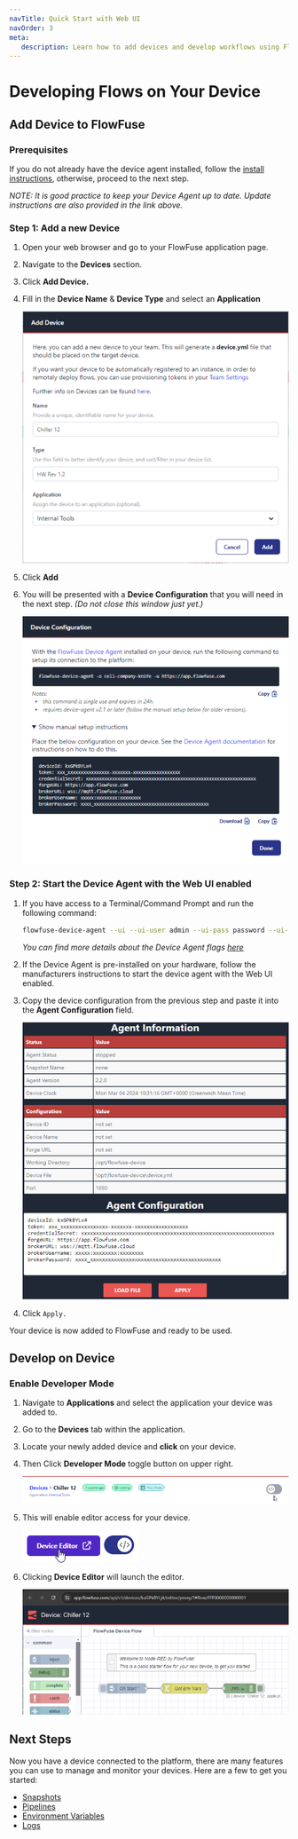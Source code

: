 ```yaml
---
navTitle: Quick Start with Web UI
navOrder: 3
meta:
   description: Learn how to add devices and develop workflows using FlowFuse web UI on Devices.
---
```


# Developing Flows on Your Device

## Add Device to FlowFuse

### Prerequisites

If you do not already have the device agent installed, follow the [install instructions](./install.md), otherwise, proceed to the next step.

_NOTE: It is good practice to keep your Device Agent up to date. Update instructions are also provided in the link above._


### Step 1: Add a new Device
1. Open your web browser and go to your FlowFuse application page.
2. Navigate to the **Devices** section.
3. Click **Add Device.**
4. Fill in the **Device Name** & **Device Type** and select an **Application**

    <img src="images/add_device.png" width=500 />
6. Click **Add**
7. You will be presented with a **Device Configuration** that you will need in the next step. _(Do not close this window just yet.)_

    <img src="images/config_yml2b.png" width=500 />

### Step 2: Start the Device Agent with the Web UI enabled
1. If you have access to a Terminal/Command Prompt and run the following command:
    ```bash
    flowfuse-device-agent --ui --ui-user admin --ui-pass password --ui-port 8081
    ```
    _You can find more details about the Device Agent flags [here](https://flowfuse.com/docs/device-agent/running/)_
2. If the Device Agent is pre-installed on your hardware, follow the manufacturers instructions to start the device agent with the Web UI enabled.
3. Copy the device configuration from the previous step and paste it into the **Agent Configuration** field. 

   <img src="images/device_gui.png" width=500 />

4. Click `Apply.`

Your device is now added to FlowFuse and ready to be used.

## Develop on Device
### Enable Developer Mode
1. Navigate to **Applications** and select the application your device was added to.
2. Go to the **Devices** tab within the application.
3. Locate your newly added device and **click** on your device.
4. Then Click **Developer Mode** toggle button on upper right.

    <img src="images/developer.png" />

5. This will enable editor access for your device.

    <img src="images/editorEnabled.png"/>

7. Clicking **Device Editor** will launch the editor.

    <img src="images/nr_editor.png" width=500 />

## Next Steps

Now you have a device connected to the platform, there are many features you can use to manage and monitor your devices.  Here are a few to get you started:

* [Snapshots](../user/snapshots.md)
* [Pipelines](../user/devops-pipelines.md)
* [Environment Variables](../user/envvar.md)
* [Logs](../user/logs.md)